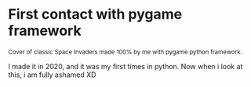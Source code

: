 <h1>First contact with pygame framework</h1>
<p style="font-size:12px;">Cover of classic Space Invaders made 100% by me with pygame python framework.<p>
<p> I made it in 2020, and it was my first times in python. Now when i look at this, i am fully ashamed XD<p>
